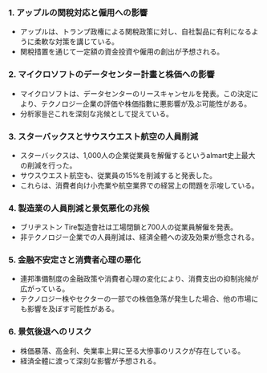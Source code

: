 ### 1. **アップルの関稅対応と僱用への影響**
   - アップルは、トランプ政権による関稅政策に対し、自社製品に有利になるように柔軟な対策を講じている。
   - 関稅措置を通じて一定額の資金投資や僱用の創出が予想される。

### 2. **マイクロソフトのデータセンター計畫と株価への影響**
   - マイクロソフトは、データセンターのリースキャンセルを発表。この決定により、テクノロジー企業の評価や株価指數に悪影響が及ぶ可能性がある。
   - 分析家들은これを深刻な兆候として捉えている。

### 3. **スターバックスとサウスウエスト航空の人員削減**
   - スターバックスは、1,000人の企業従業員を解僱するというalmart史上最大の削減を行った。
   - サウスウエスト航空も、従業員の15%を削減すると発表した。
   - これらは、消費者向け小売業や航空業界での経営上の問題を示唆している。

### 4. **製造業の人員削減と景気悪化の兆候**
   - ブリヂストン Tire製造會社は工場閉鎖と700人の従業員解僱を発表。
   - 非テクノロジー企業での人員削減は、経済全體への波及効果が懸念される。

### 5. **金融不安定さと消費者心理の悪化**
   - 連邦準備制度の金融政策や消費者心理の変化により、消費支出の抑制兆候が広がっている。
   - テクノロジー株やセクターの一部での株価急落が発生した場合、他の市場にも影響を及ぼす可能性がある。

### 6. **景気後退へのリスク**
   - 株価暴落、高金利、失業率上昇に至る大慘事のリスクが存在している。
   - 経済全體に渡って深刻な影響が予想される。